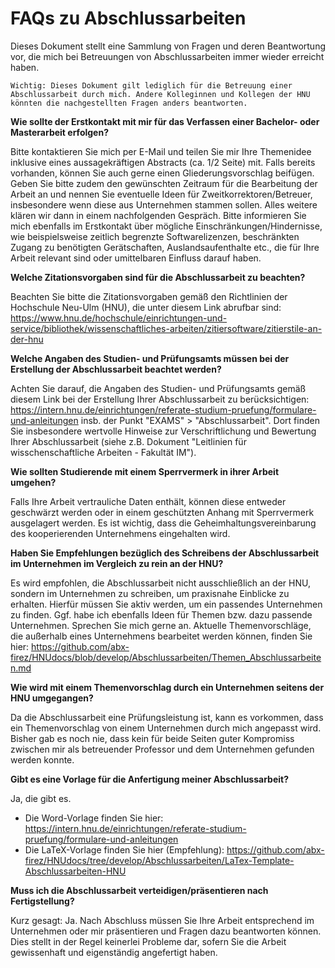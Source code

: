# FAQs zu Abschlussarbeiten

Dieses Dokument stellt eine Sammlung von Fragen und deren Beantwortung vor, die mich bei Betreuungen von Abschlussarbeiten immer wieder erreicht haben.

`Wichtig: Dieses Dokument gilt lediglich für die Betreuung einer Abschlussarbeit durch mich. Andere Kolleginnen und Kollegen der HNU könnten die nachgestellten Fragen anders beantworten.` 

**Wie sollte der Erstkontakt mit mir für das Verfassen einer Bachelor- oder Masterarbeit erfolgen?** 

Bitte kontaktieren Sie mich per E-Mail und teilen Sie mir Ihre Themenidee inklusive eines aussagekräftigen Abstracts (ca. 1/2 Seite) mit. Falls bereits vorhanden, können Sie auch gerne einen Gliederungsvorschlag beifügen. Geben Sie bitte zudem den gewünschten Zeitraum für die Bearbeitung der Arbeit an und nennen Sie eventuelle Ideen für Zweitkorrektoren/Betreuer, insbesondere wenn diese aus Unternehmen stammen sollen.
Alles weitere klären wir dann in einem nachfolgenden Gespräch. Bitte informieren Sie mich ebenfalls im Erstkontakt über mögliche Einschränkungen/Hindernisse, wie beispielsweise zeitlich begrenzte Softwarelizenzen, beschränkten Zugang zu benötigten Gerätschaften, Auslandsaufenthalte etc., die für Ihre Arbeit relevant sind oder umittelbaren Einfluss darauf haben.

**Welche Zitationsvorgaben sind für die Abschlussarbeit zu beachten?**

Beachten Sie bitte die Zitationsvorgaben gemäß den Richtlinien der Hochschule Neu-Ulm (HNU), die unter diesem Link abrufbar sind: https://www.hnu.de/hochschule/einrichtungen-und-service/bibliothek/wissenschaftliches-arbeiten/zitiersoftware/zitierstile-an-der-hnu

**Welche Angaben des Studien- und Prüfungsamts müssen bei der Erstellung der Abschlussarbeit beachtet werden?**

Achten Sie darauf, die Angaben des Studien- und Prüfungsamts gemäß diesem Link bei der Erstellung Ihrer Abschlussarbeit zu berücksichtigen: https://intern.hnu.de/einrichtungen/referate-studium-pruefung/formulare-und-anleitungen insb. der Punkt "EXAMS" > "Abschlussarbeit". Dort finden Sie insbesondere wertvolle Hinweise zur Verschriftlichung und Bewertung Ihrer Abschlussarbeit (siehe z.B. Dokument "Leitlinien für wisschenschaftliche Arbeiten - Fakultät IM").

**Wie sollten Studierende mit einem Sperrvermerk in ihrer Arbeit umgehen?**

Falls Ihre Arbeit vertrauliche Daten enthält, können diese entweder geschwärzt werden oder in einem geschützten Anhang mit Sperrvermerk ausgelagert werden. Es ist wichtig, dass die Geheimhaltungsvereinbarung des kooperierenden Unternehmens eingehalten wird.

**Haben Sie Empfehlungen bezüglich des Schreibens der Abschlussarbeit im Unternehmen im Vergleich zu rein an der HNU?**

Es wird empfohlen, die Abschlussarbeit nicht ausschließlich an der HNU, sondern im Unternehmen zu schreiben, um praxisnahe Einblicke zu erhalten. Hierfür müssen Sie aktiv werden, um ein passendes Unternehmen zu finden. Ggf. habe ich ebenfalls Ideen für Themen bzw. dazu passende Unternehmen. Sprechen Sie mich gerne an. Aktuelle Themenvorschläge, die außerhalb eines Unternehmens bearbeitet werden können, finden Sie hier: https://github.com/abx-firez/HNUdocs/blob/develop/Abschlussarbeiten/Themen_Abschlussarbeiten.md

**Wie wird mit einem Themenvorschlag durch ein Unternehmen seitens der HNU umgegangen?**

Da die Abschlussarbeit eine Prüfungsleistung ist, kann es vorkommen, dass ein Themenvorschlag von einem Unternehmen durch mich angepasst wird. Bisher gab es noch nie, dass kein für beide Seiten guter Kompromiss zwischen mir als betreuender Professor und dem Unternehmen gefunden werden konnte.

**Gibt es eine Vorlage für die Anfertigung meiner Abschlussarbeit?**

Ja, die gibt es. 
- Die Word-Vorlage finden Sie hier: https://intern.hnu.de/einrichtungen/referate-studium-pruefung/formulare-und-anleitungen
- Die LaTeX-Vorlage finden Sie hier (Empfehlung): https://github.com/abx-firez/HNUdocs/tree/develop/Abschlussarbeiten/LaTex-Template-Abschlussarbeiten-HNU

**Muss ich die Abschlussarbeit verteidigen/präsentieren nach Fertigstellung?**

Kurz gesagt: Ja. Nach Abschluss müssen Sie Ihre Arbeit entsprechend im Unternehmen oder mir präsentieren und Fragen dazu beantworten können. Dies stellt in der Regel keinerlei Probleme dar, sofern Sie die Arbeit gewissenhaft und eigenständig angefertigt haben.
